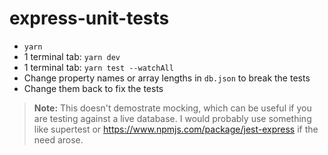 # express-unit-tests

- `yarn`
- 1 terminal tab: `yarn dev`
- 1 terminal tab: `yarn test --watchAll`
- Change property names or array lengths in `db.json` to break the tests
- Change them back to fix the tests

> **Note:** This doesn't demostrate mocking, which can be useful if you are testing against a live database. I would probably use something like supertest or https://www.npmjs.com/package/jest-express if the need arose.